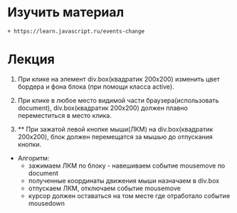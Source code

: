 ﻿# Изучить материал
    + https://learn.javascript.ru/events-change

# Лекция

1) При клике на элемент div.box(квадратик 200х200) изменить цвет бордера и фона блока (при помощи класса active).

2) При клике в любое место видимой части браузера(использовать document), div.box(квадратик 200х200) должен плавно переместиться в место клика.

3) ** При зажатой левой кнопке мыши(ЛКМ) на div.box(квадратик 200х200), блок должен перемещатся за мышью до отпускания кнопки.

 * Алгоритм:
   - зажимаем ЛКМ по блоку - навешиваем событие mousemove по document 
   - полученные координаты движения мыши назначаем в div.box
   - отпускаем ЛКМ, отключаем событие mousemove
   - курсор должен оставаться на том месте где отработало событие mousedown
